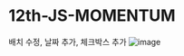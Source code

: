 # 12th-JS-MOMENTUM
배치 수정, 날짜 추가, 체크박스 추가
![image](https://github.com/shu07002/12th-JS-MOMENTUM/assets/164287618/94ee34b5-2336-42ef-9c2d-cdf1269f15bd)
